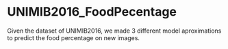 # UNIMIB2016_FoodPecentage
Given the dataset of UNIMIB2016, we made 3 different model aproximations to predict the food percentage on new images.
